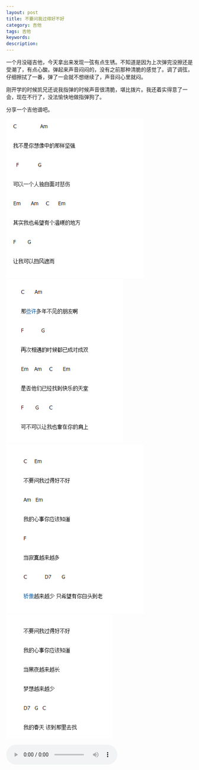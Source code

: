 ```yaml
---
layout: post
title: 不要问我过得好不好
category: 吉他
tags: 吉他
keywords: 
description: 
---
```


一个月没碰吉他，今天拿出来发现一弦有点生锈。不知道是因为上次弹完没擦还是受潮了，有点心酸。弹起来声音闷闷的，没有之前那种清脆的感觉了。调了调弦，仔细擦拭了一番，弹了一会就不想继续了，声音闷心里就闷。

刚开学的时候凯兄还说我指弹的时候声音很清脆，堪比拨片。我还着实得意了一会，现在不行了，没法愉快地做指弹狗了。

分享一个吉他谱吧。

![](/public/img/guitar/buyaowenwo_1.jpg)
![](/public/img/guitar/buyaowenwo_2.jpg)
![](/public/img/guitar/buyaowenwo_3.jpg)
![](/public/img/guitar/buyaowenwo_4.jpg)

<audio controls>
  <source src="/public/audio/不要问我过得好不好.mp3" type="audio/mpeg">
  您的浏览器不支持 audio 元素。
</audio>